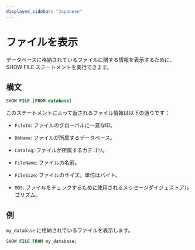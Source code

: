 ```yaml
---
displayed_sidebar: "Japanese"
---
```


# ファイルを表示

データベースに格納されているファイルに関する情報を表示するために、SHOW FILE ステートメントを実行できます。

## 構文

```SQL
SHOW FILE [FROM database]
```

このステートメントによって返されるファイル情報は以下の通りです：

- `FileId`: ファイルのグローバルに一意なID。

- `DbName`: ファイルが所属するデータベース。

- `Catalog`: ファイルが所属するカテゴリ。

- `FileName`: ファイルの名前。

- `FileSize`: ファイルのサイズ。単位はバイト。

- `MD5`: ファイルをチェックするために使用されるメッセージダイジェストアルゴリズム。

## 例

`my_database` に格納されているファイルを表示します。

```SQL
SHOW FILE FROM my_database;
```